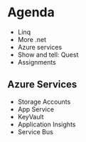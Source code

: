 # Agenda

- Linq 
- More .net
- Azure services
- Show and tell: Quest
- Assignments


## Azure Services
- Storage Accounts
- App Service
- KeyVault
- Application Insights
- Service Bus
